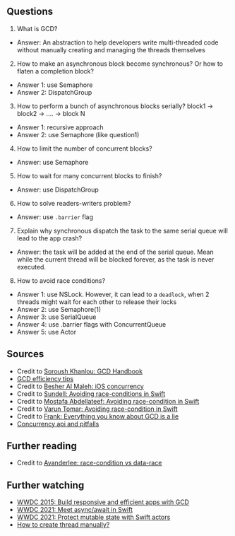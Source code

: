 ## Questions

1) What is GCD?
- Answer: An abstraction to help developers write multi-threaded code without manually creating and managing the threads themselves

2) How to make an asynchronous block become synchronous? Or how to flaten a completion block?
- Answer 1: use Semaphore
- Answer 2: DispatchGroup

3) How to perform a bunch of asynchronous blocks serially? block1 -> block2 -> .... -> block N
- Answer 1: recursive approach
- Answer 2: use Semaphore (like question1)

4) How to limit the number of concurrent blocks?
- Answer: use Semaphore

5) How to wait for many concurrent blocks to finish?
- Answer: use DispatchGroup

6) How to solve readers-writers problem?
- Answer: use `.barrier` flag

7) Explain why synchronous dispatch the task to the same serial queue will lead to the app crash?
- Answer: the task will be added at the end of the serial queue. Mean while the current thread will be blocked forever, as the task is never executed.

8) How to avoid race conditions?
- Answer 1: use NSLock. However, it can lead to a `deadlock`, when 2 threads might wait for each other to release their locks
- Answer 2: use Semaphore(1)
- Answer 3: use SerialQueue
- Answer 4: use .barrier flags with ConcurrentQueue
- Answer 5: use Actor

## Sources
- Credit to [Soroush Khanlou: GCD Handbook](https://khanlou.com/2016/04/the-GCD-handbook/)
- [GCD efficiency tips](https://bit.ly/31tpr71)
- Credit to [Besher Al Maleh: iOS concurrency](https://www.freecodecamp.org/news/ios-concurrency/)
- Credit to [Sundell: Avoiding race-conditions in Swift](https://www.swiftbysundell.com/articles/avoiding-race-conditions-in-swift/)
- Credit to [Mostafa Abdellateef: Avoiding race-condition in Swift](https://medium.com/swiftcairo/avoiding-race-conditions-in-swift-9ccef0ec0b26)
- Credit to [Varun Tomar: Avoiding race-condition in Swift](https://bit.ly/3GeVAOV)
- Credit to [Frank: Everything you know about GCD is a lie](https://ioscoachfrank.com/gcd-lies.html)
- [Concurrency api and pitfalls](https://www.objc.io/issues/2-concurrency/concurrency-apis-and-pitfalls/)

## Further reading
- Credit to [Avanderlee: race-condition vs data-race](https://www.avanderlee.com/swift/race-condition-vs-data-race/)

## Further watching
- [WWDC 2015: Build responsive and efficient apps with GCD](https://developer.apple.com/videos/play/wwdc2015/718/)
- [WWDC 2021: Meet async/await in Swift](https://developer.apple.com/videos/play/wwdc2021/10132)
- [WWDC 2021: Protect mutable state with Swift actors](https://developer.apple.com/videos/play/wwdc2021/10133)
- [How to create thread manually?](https://apple.co/3f28x2y)
